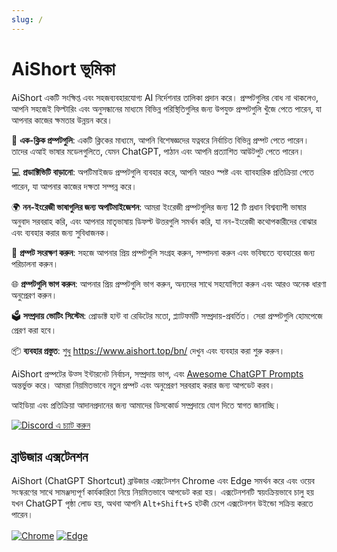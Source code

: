 ```yaml
---
slug: /
---
```


# AiShort ভূমিকা

AiShort একটি সংক্ষিপ্ত এবং সহজব্যবহারযোগ্য AI নির্দেশনার তালিকা প্রদান করে। প্রম্পটগুলির বোধ না থাকলেও, আপনি সহজেই ফিল্টারিং এবং অনুসন্ধানের মাধ্যমে বিভিন্ন পরিস্থিতিগুলির জন্য উপযুক্ত প্রম্পটগুলি খুঁজে পেতে পারেন, যা আপনার কাজের ক্ষমতার উন্নয়ন করে।

🚀 **এক-ক্লিক প্রম্পটগুলি**: একটি ক্লিকের মাধ্যমে, আপনি বিশেষজ্ঞদের যত্নবরে নির্বাচিত বিভিন্ন প্রম্পট পেতে পারেন। তাদের এআই ভাষার মডেলগুলিতে, যেমন ChatGPT, পাঠান এবং আপনি প্রত্যাশিত আউটপুট পেতে পারেন।

💻 **প্রডাক্টিভিটি বাড়ানো**: অপটিমাইজড প্রম্পটগুলি ব্যবহার করে, আপনি আরও স্পষ্ট এবং ব্যাবহারিক প্রতিক্রিয়া পেতে পারেন, যা আপনার কাজের দক্ষতা সম্পন্ন করে।

🌍 **নন-ইংরেজী ভাষাগুলির জন্য অপটিমাইজেশন**: আমরা ইংরেজী প্রম্পটগুলির জন্য 12 টি প্রধান বিশ্বব্যাপী ভাষার অনুবাদ সরবরাহ করি, এবং আপনার মাতৃভাষায় ডিফল্ট উত্তরগুলি সমর্থন করি, যা নন-ইংরেজী কথোপকারীদের বোঝার এবং ব্যবহার করার জন্য সুবিধাজনক।

💾 **প্রম্পট সংরক্ষণ করুন**: সহজে আপনার প্রিয় প্রম্পটগুলি সংগ্রহ করুন, সম্পাদনা করুন এবং ভবিষ্যতে ব্যবহারের জন্য পরিচালনা করুন।

🌐 **প্রম্পটগুলি ভাগ করুন**: আপনার প্রিয় প্রম্পটগুলি ভাগ করুন, অন্যদের সাথে সহযোগিতা করুন এবং আরও অনেক ধারণা অনুপ্রেরণ করুন।

🗳️ **সম্প্রদায় ভোটিং সিস্টেম**: প্রোডাক্ট হান্ট বা রেডিটের মতো, প্ল্যাটফর্মটি সম্প্রদায়-প্রবর্তিত। সেরা প্রম্পটগুলি হোমপেজে প্রেরণ করা হবে।

📦 **ব্যবহার প্রস্তুত**: শুধু https://www.aishort.top/bn/ দেখুন এবং ব্যবহার করা শুরু করুন।

AiShort প্রম্পটের উত্স ইন্টারনেট নির্বাচন, সম্প্রদায় ভাগ, এবং [Awesome ChatGPT Prompts](https://github.com/f/awesome-chatgpt-prompts) অন্তর্ভুক্ত করে। আমরা নিয়মিতভাবে নতুন প্রম্পট এবং অনুপ্রেরণ সরবরাহ করার জন্য আপডেট করব।

আইডিয়া এবং প্রতিক্রিয়া আদানপ্রদানের জন্য আমাদের ডিসকোর্ড সম্প্রদায়ে যোগ দিতে স্বাগত জানাচ্ছি।

<a href="https://discord.gg/PZTQfJ4GjX">
   <img src="https://img.shields.io/discord/1048780149899939881?color=%2385c8c8&label=Discord&logo=discord&style=for-the-badge" alt="Discord এ চ্যাট করুন" />
</a>

## ব্রাউজার এক্সটেনশন

AiShort (ChatGPT Shortcut) ব্রাউজার এক্সটেনশন Chrome এবং Edge সমর্থন করে এবং ওয়েব সংস্করণের সাথে সামঞ্জস্যপূর্ণ কার্যকারিতা নিয়ে নিয়মিতভাবে আপডেট করা হয়। এক্সটেনশনটি স্বয়ংক্রিয়ভাবে চালু হয় যখন ChatGPT পৃষ্ঠা লোড হয়, অথবা আপনি `Alt+Shift+S` হটকী চেপে এক্সটেনশন উইন্ডো সক্রিয় করতে পারেন।

<a href="https://chrome.google.com/webstore/detail/chatgpt-shortcut/blcgeoojgdpodnmnhfpohphdhfncblnj">
  <img src="https://img.newzone.top/2023-06-05-12-28-49.png?imageMogr2/format/webp"  alt="Chrome" valign="middle" /></a>

<a href="https://microsoftedge.microsoft.com/addons/detail/chatgpt-shortcut/hnggpalhfjmdhhmgfjpmhlfilnbmjoin">
  <img src="https://img.newzone.top/2023-06-05-12-26-20.png?imageMogr2/format/webp" alt="Edge" valign="middle" /></a>
